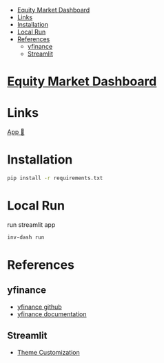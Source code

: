 - [Equity Market Dashboard](#equity-market-dashboard)
- [Links](#links)
- [Installation](#installation)
- [Local Run](#local-run)
- [References](#references)
  - [yfinance](#yfinance)
  - [Streamlit](#streamlit)

# [Equity Market Dashboard](https://github.com/weiyang2048/Investments)

# Links
[App 🔗](https://nowei-investment.streamlit.app/)

# Installation

```bash
pip install -r requirements.txt
```

# Local Run
run streamlit app
```bash
inv-dash run
```

# References
## yfinance
* [yfinance github](https://github.com/ranaroussi/yfinance)
* [yfinance documentation](https://ranaroussi.github.io/yfinance/)
## Streamlit
* [Theme Customization](https://docs.streamlit.io/develop/concepts/configuration/theming-customize-colors-and-borders)